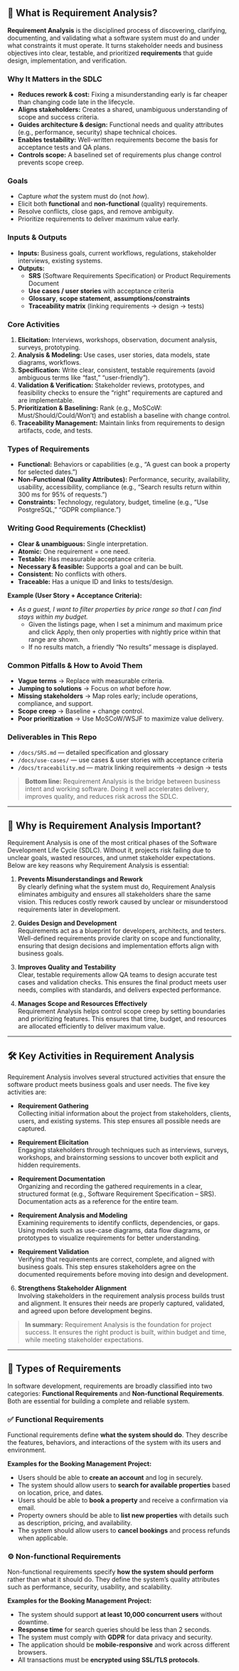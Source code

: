 ## 📘 What is Requirement Analysis?

**Requirement Analysis** is the disciplined process of discovering, clarifying, documenting, and validating what a software system must do and under what constraints it must operate. It turns stakeholder needs and business objectives into clear, testable, and prioritized **requirements** that guide design, implementation, and verification.

### Why It Matters in the SDLC
- **Reduces rework & cost:** Fixing a misunderstanding early is far cheaper than changing code late in the lifecycle.
- **Aligns stakeholders:** Creates a shared, unambiguous understanding of scope and success criteria.
- **Guides architecture & design:** Functional needs and quality attributes (e.g., performance, security) shape technical choices.
- **Enables testability:** Well-written requirements become the basis for acceptance tests and QA plans.
- **Controls scope:** A baselined set of requirements plus change control prevents scope creep.

### Goals
- Capture *what* the system must do (not *how*).
- Elicit both **functional** and **non-functional** (quality) requirements.
- Resolve conflicts, close gaps, and remove ambiguity.
- Prioritize requirements to deliver maximum value early.

### Inputs & Outputs
- **Inputs:** Business goals, current workflows, regulations, stakeholder interviews, existing systems.
- **Outputs:**  
  - **SRS** (Software Requirements Specification) or Product Requirements Document  
  - **Use cases / user stories** with acceptance criteria  
  - **Glossary**, **scope statement**, **assumptions/constraints**  
  - **Traceability matrix** (linking requirements → design → tests)

### Core Activities
1. **Elicitation:** Interviews, workshops, observation, document analysis, surveys, prototyping.
2. **Analysis & Modeling:** Use cases, user stories, data models, state diagrams, workflows.
3. **Specification:** Write clear, consistent, testable requirements (avoid ambiguous terms like “fast,” “user-friendly”).
4. **Validation & Verification:** Stakeholder reviews, prototypes, and feasibility checks to ensure the “right” requirements are captured and are implementable.
5. **Prioritization & Baselining:** Rank (e.g., MoSCoW: Must/Should/Could/Won’t) and establish a baseline with change control.
6. **Traceability Management:** Maintain links from requirements to design artifacts, code, and tests.

### Types of Requirements
- **Functional:** Behaviors or capabilities (e.g., “A guest can book a property for selected dates.”)
- **Non-Functional (Quality Attributes):** Performance, security, availability, usability, accessibility, compliance (e.g., “Search results return within 300 ms for 95% of requests.”)
- **Constraints:** Technology, regulatory, budget, timeline (e.g., “Use PostgreSQL,” “GDPR compliance.”)

### Writing Good Requirements (Checklist)
- **Clear & unambiguous:** Single interpretation.
- **Atomic:** One requirement = one need.
- **Testable:** Has measurable acceptance criteria.
- **Necessary & feasible:** Supports a goal and can be built.
- **Consistent:** No conflicts with others.
- **Traceable:** Has a unique ID and links to tests/design.

**Example (User Story + Acceptance Criteria):**  
- *As a guest, I want to filter properties by price range so that I can find stays within my budget.*  
  - Given the listings page, when I set a minimum and maximum price and click Apply, then only properties with nightly price within that range are shown.  
  - If no results match, a friendly “No results” message is displayed.

### Common Pitfalls & How to Avoid Them
- **Vague terms** → Replace with measurable criteria.
- **Jumping to solutions** → Focus on *what* before *how*.
- **Missing stakeholders** → Map roles early; include operations, compliance, and support.
- **Scope creep** → Baseline + change control.
- **Poor prioritization** → Use MoSCoW/WSJF to maximize value delivery.

### Deliverables in This Repo
- `/docs/SRS.md` — detailed specification and glossary  
- `/docs/use-cases/` — use cases & user stories with acceptance criteria  
- `/docs/traceability.md` — matrix linking requirements → design → tests

> **Bottom line:** Requirement Analysis is the bridge between business intent and working software. Doing it well accelerates delivery, improves quality, and reduces risk across the SDLC.
---
## 🌟 Why is Requirement Analysis Important?

Requirement Analysis is one of the most critical phases of the Software Development Life Cycle (SDLC). Without it, projects risk failing due to unclear goals, wasted resources, and unmet stakeholder expectations. Below are key reasons why Requirement Analysis is essential:

1. **Prevents Misunderstandings and Rework**  
   By clearly defining what the system must do, Requirement Analysis eliminates ambiguity and ensures all stakeholders share the same vision. This reduces costly rework caused by unclear or misunderstood requirements later in development.

2. **Guides Design and Development**  
   Requirements act as a blueprint for developers, architects, and testers. Well-defined requirements provide clarity on scope and functionality, ensuring that design decisions and implementation efforts align with business goals.

3. **Improves Quality and Testability**  
   Clear, testable requirements allow QA teams to design accurate test cases and validation checks. This ensures the final product meets user needs, complies with standards, and delivers expected performance.

4. **Manages Scope and Resources Effectively**  
   Requirement Analysis helps control scope creep by setting boundaries and prioritizing features. This ensures that time, budget, and resources are allocated efficiently to deliver maximum value.
---
## 🛠️ Key Activities in Requirement Analysis

Requirement Analysis involves several structured activities that ensure the software product meets business goals and user needs. The five key activities are:

- **Requirement Gathering**  
  Collecting initial information about the project from stakeholders, clients, users, and existing systems. This step ensures all possible needs are captured.

- **Requirement Elicitation**  
  Engaging stakeholders through techniques such as interviews, surveys, workshops, and brainstorming sessions to uncover both explicit and hidden requirements.

- **Requirement Documentation**  
  Organizing and recording the gathered requirements in a clear, structured format (e.g., Software Requirement Specification – SRS). Documentation acts as a reference for the entire team.

- **Requirement Analysis and Modeling**  
  Examining requirements to identify conflicts, dependencies, or gaps. Using models such as use-case diagrams, data flow diagrams, or prototypes to visualize requirements for better understanding.

- **Requirement Validation**  
  Verifying that requirements are correct, complete, and aligned with business goals. This step ensures stakeholders agree on the documented requirements before moving into design and development.
  

6. **Strengthens Stakeholder Alignment**  
   Involving stakeholders in the requirement analysis process builds trust and alignment. It ensures their needs are properly captured, validated, and agreed upon before development begins.

> **In summary:** Requirement Analysis is the foundation for project success. It ensures the right product is built, within budget and time, while meeting stakeholder expectations.

---
## 📌 Types of Requirements  

In software development, requirements are broadly classified into two categories: **Functional Requirements** and **Non-functional Requirements**. Both are essential for building a complete and reliable system.  

### ✅ Functional Requirements  
Functional requirements define **what the system should do**. They describe the features, behaviors, and interactions of the system with its users and environment.  

**Examples for the Booking Management Project:**  
- Users should be able to **create an account** and log in securely.  
- The system should allow users to **search for available properties** based on location, price, and dates.  
- Users should be able to **book a property** and receive a confirmation via email.  
- Property owners should be able to **list new properties** with details such as description, pricing, and availability.  
- The system should allow users to **cancel bookings** and process refunds when applicable.  

### ⚙️ Non-functional Requirements  
Non-functional requirements specify **how the system should perform** rather than what it should do. They define the system’s quality attributes such as performance, security, usability, and scalability.  

**Examples for the Booking Management Project:**  
- The system should support **at least 10,000 concurrent users** without downtime.  
- **Response time** for search queries should be less than 2 seconds.  
- The system must comply with **GDPR** for data privacy and security.  
- The application should be **mobile-responsive** and work across different browsers.  
- All transactions must be **encrypted using SSL/TLS protocols**.  
